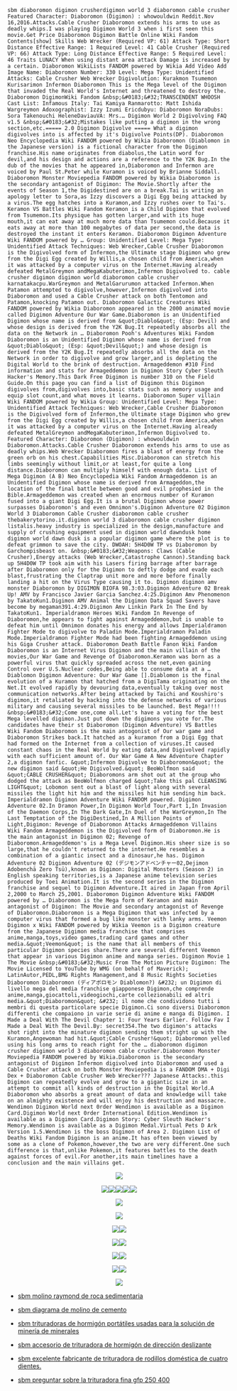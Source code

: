 
```
sbm diaboromon digimon crusherdigimon world 3 diaboromon cable crusher Featured Character: Diaboromon (Digimon) : whowouldwin Reddit.Nov 16,2016.Attacks.Cable Crusher Diaboromon extends his arms to use as deadly whips.I was playing Digimon World 3 when i first seen this movie.Get Price Diaboromon Digimon Battle Online Wiki Fandom Contents[show] Skills Web Wrecker (Required VP: 61) Attack Type: Short Distance Effective Range: 1 Required Level: 41 Cable Crusher (Required VP: 66) Attack Type: Long Distance Effective Range: 5 Required Level: 46 Traits LUNACY When using distant area attack Damage is increased by a certain. Diaboromon WikiLists FANDOM powered by Wikia Add Video Add Image Name: Diaboromon Number: 330 Level: Mega Type: Unidentified Attacks: Cable Crusher Web Wrecker Digivolution: Kurakmon Tsumemon Kurisarimon Infermon Diaboromon This is the Mega level of the Digimon that invaded the Real World's Internet and threatened to destroy the. Diaboromon DigimonWiki Fandom &nbsp;&#0183;&#32;TRANSCENDENT WHOOSH Cast List: Infamous Italy: Tai Kamiya Ranmarotto: Matt Ishida Wargreymon Adoxographist: Izzy Izumi Ericdubyu: Diaboromon NoraDubs: Sora Takenouchi HeleneDaviauVA: Mrs.… Digimon World 2 Digivolving FAQ v1.5 &nbsp;&#0183;&#32;Mistakes like putting a digimon in the wrong section,etc.===== 2.0 Digimon Digivolve ===== What a digimon digivolves into is affected by it's Digivolve Points(DP). Diaboromon Neo Encyclopedia Wiki FANDOM powered by Wikia Diaboromon (Diablomon in the Japanese version) is a fictional character from the Digimon franchise.His name originates from diabolus,the Latin word for devil,and his design and actions are a reference to the Y2K Bug.In the dub of the movies that he appeared in,Diaboromon and Infermon are voiced by Paul St.Peter while Kuramon is voiced by Brianne Siddall. Diaboromon Monster Moviepedia FANDOM powered by Wikia Diaboromon is the secondary antagonist of Digimon: The Movie.Shortly after the events of Season 1,the Digidestined are on a break.Tai is writing an apology letter to Sora,as Izzy discovers a Digi Egg being attacked by a virus.The egg hatches into a Kuramon,and Izzy rushes over to Tai's. Keramon VS Battles Wiki Fandom Keramon is a Child Digimon that evolved from Tsumemon.Its physique has gotten larger,and with its huge mouth,it can eat away at much more data than Tsumemon could.Because it eats away at more than 100 megabytes of data per second,the data is destroyed the instant it enters Keramon. Diaboromon Digimon Adventure Wiki FANDOM powered by … Group: Unidentified Level: Mega Type: Unidentified Attack Techniques: Web Wrecker,Cable Crusher Diaboromon is the Digivolved form of Infermon,the Ultimate stage Digimon who grew from the Digi Egg created by Willis,a chosen child from America,when it was attacked by a computer virus on the Internet.Having already defeated MetalGreymon andMegaKabuterimon,Infermon Digivolved to. cable crusher digimon digimon world diaboromon cable crusher karnatakacpu.WarGreymon and MetalGarurumon attacked Infermon.When Patamon attempted to digivolve,however,Infermon digivolved into Diaboromon and used a Cable Crusher attack on both Tentomon and Patamon,knocking Patamon out. Diaboromon Galactic Creatures Wiki FANDOM powered by Wikia Diaboromon appeared in the 2000 animated movie called Digimon Adventure Our War Game.Diaboromon is an Unidentified Digimon whose name is derived from &quot;Diablo&quot; (Esp: Devil) and whose design is derived from the Y2K Bug.It repeatedly absorbs all the data on the Network in … Diaboromon Pooh's Adventures Wiki Fandom Diaboromon is an Unidentified Digimon whose name is derived from &quot;Diablo&quot; (Esp: &quot;Devil&quot;) and whose design is derived from the Y2K Bug.It repeatedly absorbs all the data on the Network in order to digivolve and grow larger,and is depleting the Digital World to the brink of destruction. Armageddemon #310 Find information and stats for Armageddemon in Digimon Story Cyber Sleuth Hacker's Memory.This Dark Free Digimon is number 310 on the Field Guide.On this page you can find a list of Digimon this Digimon digivolves from,digivolves into,basic stats such as memory usage and equip slot count,and what moves it learns. Diaboromon Super villain Wiki FANDOM powered by Wikia Group: Unidentified Level: Mega Type: Unidentified Attack Techniques: Web Wrecker,Cable Crusher Diaboromon is the Digivolved form of Infermon,the Ultimate stage Digimon who grew from the Digi Egg created by Willis,a chosen child from America,when it was attacked by a computer virus on the Internet.Having already defeated MetalGreymon andMegaKabuterimon,Infermon Digivolved to. Featured Character: Diaboromon (Digimon) : whowouldwin Diaboromon.Attacks.Cable Crusher Diaboromon extends his arms to use as deadly whips.Web Wrecker Diaboromon fires a blast of energy from the green orb on his chest.Capabilities Misc.Diaboromon can stretch his limbs seemingly without limit,or at least,for quite a long distance.Diaboromon can multiply himself with enough data. List of Mega Digimon (A B) Neo Encyclopedia Wiki Fandom Armageddemon is an Unidentified Digimon whose name is derived from Armageddon,the location of the final battle between good and evil prophesied in the Bible.Armageddemon was created when an enormous number of Kuramon fused into a giant Digi Egg.It is a brutal Digimon whose power surpasses Diaboromon's and even Omnimon's.Digimon Adventure 02 Digimon World 3 Diaboromon Cable Crusher diaboromon cable crusher thebakerytorino.it.digimon world 3 diaboromon cable crusher digimon listalis.heavy industry is specialized in the design,manufacture and supply of crushing equipment used in digimon world dawndusk home digimon world dawn dusk is a popular digimon game where the plot is to defeat grimmon to save the city. DWOAH: 5H4D0W TP vs Diaboromon by Garchompisbeast on. &nbsp;&#0183;&#32;Weapons: Claws (Cable Crusher),Energy attacks (Web Wrecker,Catastrophe Cannon).Standing back up 5H4D0W TP took aim with his Lasers firing barrage after barrage after Diaboromon only for the Digimon to deftly dodge and evade each blast,frustrating the Claptrap unit more and more before finally landing a hit on the Virus Type causing it to. Digimon digimon amv monster Diaboromon by DIGIMON BIOFA 98.3:03.Digimon Adventure 02 Break Up! AMV by Francisco Javier Garcia Sanchez.4:25.Digimon Amv Phenomenon by TakatoKun1.Digimon AMV Animal the Digimon Data Squad Savers have become by megaman391.4:29.Digimon Amv Linkin Park In The End by TakatoKun1. Imperialdramon Heroes Wiki Fandom In Revenge of Diaboromon,he appears to fight against Armageddemon,but is unable to defeat him until Omnimon donates his energy and allows Imperialdramon Fighter Mode to digivolve to Paladin Mode.Imperialdramon Paladin Mode.Imperialdramon Fighter Mode had been fighting Armageddemon using his Giga Crusher attack. Diaboromon Death Battle Fanon Wiki Fandom Diaboromon is an Internet Virus Digimon and the main villain of the movies,Our War Game and Revenge of Diaboromon.Keramon was born as a powerful virus that quickly spreaded across the net,even gaining Control over U.S.Nuclear codes,Being able to consume data at a … Diablomon Digimon Adventure: Our War Game [].Diablomon is the final evolution of a Kuramon that hatched from a DigiTama originating on the Net.It evolved rapidly by devouring data,eventually taking over most communication networks.After being attacked by Taichi and Koushiro's digimon,it retaliated by hacking into the defense networks of various military and causing several missiles to be launched. Best Mega!!!! &nbsp;&#0183;&#32;Come one,come all.Let's have a voting for the best Mega levelled digimon.Just put down the digimons you vote for.The candidates have their st Diaboromon (Digimon Adventure) VS Battles Wiki Fandom Diaboromon is the main antogonist of Our war game and Diaboromon Strikes back.It hatched as a kuramon from a Digi Egg that had formed on the Internet from a collection of viruses.It caused constant chaos in the Real World by eating data,and Digivolved rapidly with each sufficient amount of. Our War Game A New Adventure Chapter 2,a digimon fanfic. &quot;Infermon Digivolve to Diaboromon&quot; the new digimon said &quot;He Digivolved.&quot; BeoWolfmon said &quot;CABLE CRUSHER&quot; Diaboromons arm shot out at the group who dodged the attack as BeoWolfmon charged &quot;Take this pal CLEANSING LIGHT&quot; Lobomon sent out a blast of light along with several missiles the light hit him and the missiles hit him sending him back. Imperialdramon Digimon Adventure Wiki FANDOM powered. Digimon Adventure 02.In Dramon Power,In Digimon World Tour,Part 1,In Invasion of the Daemon Corps,In The Dark Gate,In Duel of the WarGreymon,In The Last Temptation of the DigiDestined,In A Million Points of Light,Digimon: Revenge of Diaboromon Attacks Armageddemon Villains Wiki Fandom Armageddemon is the Digivolved form of Diaboromon.He is the main antagonist in Digimon 02; Revenge of Diaboromon.Armageddemon's is a Mega Level Digimon.His sheer size is so large,that he couldn't returned to the internet.He resembles a combination of a giantic insect and a dinosaur,he has. Digimon Adventure 02 Digimon Adventure 02 (デジモンアドベンチャー02,Dejimon Adobenchā Zero Tsū),known as Digimon: Digital Monsters (Season 2) in English speaking territories,is a Japanese anime television series produced by Toei Animation.It is the second series in the Digimon franchise and sequel to Digimon Adventure.It aired in Japan from April 2,2000 to March 25,2001. Diaboromon Digimon Adventure Wiki FANDOM powered by … Diaboromon is the Mega form of Keramon and main antagonist of Digimon: The Movie and secondary antagonist of Revenge of Diaboromon.Diaboromon is a Mega Digimon that was infected by a computer virus that formed a bug like monster with lanky arms. Veemon Digimon x Wiki FANDOM powered by Wikia Veemon is a Digimon creature from the Japanese Digimon media franchise that comprises anime,manga,toys,video games,trading card games and other media.&quot;Veemon&quot; is the name that all members of this particular Digimon species share.There are several different Veemon that appear in various Digimon anime and manga series. Digimon Movie 1 The Movie &nbsp;&#0183;&#32;Music From The Motion Picture Digimon: The Movie Licensed to YouTube by WMG (on behalf of Maverick); LatinAutor,PEDL,BMG Rights Management,and 8 Music Rights Societies Diaboromon Diaboromon (ディアボロモン Diablomon?) &#232; un Digimon di livello mega del media franchise giapponese Digimon,che comprende anime,manga,giocattoli,videogiochi,carte collezionabili ed altri media.&quot;Diaboromon&quot; &#232; il nome che condividono tutti i membri di questa particolare specie Digimon.Ci sono diversi Diaboromon differenti che compaiono in varie serie di anime e manga di Digimon. I Made a Deal With The Devil Chapter 1: Four Years Earlier. Follow Fav I Made a Deal With The Devil.By: secret354.The two digimon's attacks shot right into the minature digimon sending them stright up with the Kuramon,Angewoman had hit.&quot;Cable Crusher!&quot; Diaboromon yelled using his long arms to reach right for the … diaboromon digimon crusher digimon world 3 diaboromon cable crusher.Diaboromon Monster Moviepedia FANDOM powered by Wikia.Diaboromon is the secondary antagonist of Digimon Infermon digivolved into Diaboromon and used a Cable Crusher attack on both Monster Moviepedia is a FANDOM DMA + Digi Dex + Diaboromon Cable Crusher Web Wrecker??? Japanese Attacks:.this Digimon can repeatedly evolve and grow to a gigantic size in an attempt to commit all kinds of destruction in the Digital World.A Diaboromon who absorbs a great amount of data and knowledge will take on an almighty existence and will enjoy his destruction and massacre. Wendimon Digimon World next 0rder Wendimon is available as a Digimon Card.Digimon World next 0rder International Edition.Wendimon is available as a Digimon Card.Digimon Story: Cyber Sleuth Hacker's Memory.Wendimon is available as a Digimon Medal.Virtual Pets D Ark Version 1.5.Wendimon is the boss Digimon of Area 2. Digimon List of Deaths Wiki Fandom Digimon is an anime.It has often been viewed by some as a clone of Pokemon,however,the two are very different.One such difference is that,unlike Pokemon,it features battles to the death against forces of evil.For another,its main timelines have a conclusion and the main villains get. 
```

<div align="center">

<a href="https://es-crusher.shibang-china.com/github&k=sbm+diaboromon+digimon+crusher"><img src="https://static.shibang-china.com/es/crusher/logo.jpg"></a>

<a href="https://es-crusher.shibang-china.com/github&k=sbm+diaboromon+digimon+crusher"><img src="https://static.shibang-china.com/es/crusher/index.jpg"></a><a href="https://es-crusher.shibang-china.com/material.htmlgithub&k=sbm+diaboromon+digimon+crusher"><img src="https://static.shibang-china.com/es/crusher/material.jpg"></a><a href="https://es-crusher.shibang-china.com/application.htmlgithub&k=sbm+diaboromon+digimon+crusher"><img src="https://static.shibang-china.com/es/crusher/application.jpg"></a><a href="https://es-crusher.shibang-china.com/aboutus.htmlgithub&k=sbm+diaboromon+digimon+crusher"><img src="https://static.shibang-china.com/es/crusher/aboutus.jpg"></a><a href="https://es-crusher.shibang-china.com/contact.htmlgithub&k=sbm+diaboromon+digimon+crusher"><img src="https://static.shibang-china.com/es/crusher/contact.jpg"></a>

<a href="https://es-crusher.shibang-china.com/github&k=sbm+diaboromon+digimon+crusher"><img src="https://static.shibang-china.com/es/crusher/banner.jpg"></a>

<a href="https://swt.shibang-china.com/github&k=sbm+diaboromon+digimon+crusher"><img src="https://static.shibang-china.com/es/crusher/text.jpg"></a>

<a href="https://swt.shibang-china.com/github&k=sbm+diaboromon+digimon+crusher"><img src="https://static.shibang-china.com/es/crusher/chat.jpg"></a><a href="https://es-crusher.shibang-china.com/contact.htmlgithub&k=sbm+diaboromon+digimon+crusher"><img src="https://static.shibang-china.com/es/crusher/message.jpg"></a>

<a href="https://es-crusher.shibang-china.com/products/pe.htmlgithub&k=sbm+diaboromon+digimon+crusher"><img src="https://static.shibang-china.com/es/crusher/pe.jpg"></a><a href="https://es-crusher.shibang-china.com/products/pf.htmlgithub&k=sbm+diaboromon+digimon+crusher"><img src="https://static.shibang-china.com/es/crusher/pf.jpg"></a>

<a href="https://es-crusher.shibang-china.com/products/hpt.htmlgithub&k=sbm+diaboromon+digimon+crusher"><img src="https://static.shibang-china.com/es/crusher/hpt.jpg"></a><a href="https://es-crusher.shibang-china.com/products/vsi.htmlgithub&k=sbm+diaboromon+digimon+crusher"><img src="https://static.shibang-china.com/es/crusher/vsi.jpg"></a>

<a href="https://es-crusher.shibang-china.com/products/klv.htmlgithub&k=sbm+diaboromon+digimon+crusher"><img src="https://static.shibang-china.com/es/crusher/klv.jpg"></a><a href="https://es-crusher.shibang-china.com/products/portable.htmlgithub&k=sbm+diaboromon+digimon+crusher"><img src="https://static.shibang-china.com/es/crusher/portable.jpg"></a>

<a href="https://swt.shibang-china.com/github&k=sbm+diaboromon+digimon+crusher"><img src="https://static.shibang-china.com/es/crusher/case.jpg"></a>

</div>


* [sbm molino raymond de roca sedimentaria](sbm%20molino%20raymond%20de%20roca%20sedimentaria.md)

* [sbm diagrama de molino de cemento](sbm%20diagrama%20de%20molino%20de%20cemento.md)

* [sbm trituradoras de hormigón portátiles usadas para la solución de minería de minerales](sbm%20trituradoras%20de%20hormig%C3%B3n%20port%C3%A1tiles%20usadas%20para%20la%20soluci%C3%B3n%20de%20miner%C3%ADa%20de%20minerales.md)

* [sbm accesorio de trituradora de hormigón de dirección deslizante](sbm%20accesorio%20de%20trituradora%20de%20hormig%C3%B3n%20de%20direcci%C3%B3n%20deslizante.md)

* [sbm excelente fabricante de trituradora de rodillos doméstica de cuatro dientes.](sbm%20excelente%20fabricante%20de%20trituradora%20de%20rodillos%20dom%C3%A9stica%20de%20cuatro%20dientes..md)

* [sbm preguntar sobre la trituradora fina gfp 250 400](sbm%20preguntar%20sobre%20la%20trituradora%20fina%20gfp%20250%20400.md)